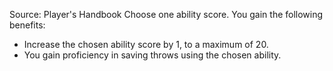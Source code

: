 Source: Player's Handbook
Choose one ability score. You gain the following benefits:
* Increase the chosen ability score by 1, to a maximum of 20.
* You gain proficiency in saving throws using the chosen ability.